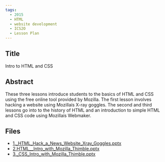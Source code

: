```yaml
---
tags:
  - 2015
  - HTML
  - website development
  - ICS2O
  - Lesson Plan
---
```

    
## Title

 Intro to HTML and CSS

## Abstract

These three lessons introduce students to the basics of HTML and CSS using the free online tool provided by Mozilla. The first lesson involves hacking a website using Mozillaís X-ray goggles. The second and third lessons go into to the history of HTML and an introduction to simple HTML and CSS code using Mozillaís Webmaker.

## Files

- [1._HTML_Hack_a_News_Website_Xray_Goggles.pptx](resources/2015/Terence_Carty/1._HTML_Hack_a_News_Website_Xray_Goggles.pptx)
- [2.HTML__Intro_with_Mozilla_Thimble.pptx](resources/2015/Terence_Carty/2.HTML__Intro_with_Mozilla_Thimble.pptx)
- [3._CSS_Intro_with_Mozilla_Thimble.pptx](resources/2015/Terence_Carty/3._CSS_Intro_with_Mozilla_Thimble.pptx)
